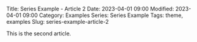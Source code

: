 Title: Series Example - Article 2
Date: 2023-04-01 09:00
Modified: 2023-04-01 09:00
Category: Examples
Series: Series Example
Tags: theme, examples
Slug: series-example-article-2

This is the second article.
